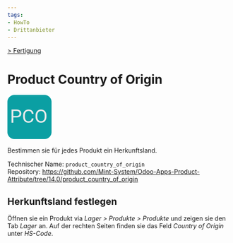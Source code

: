 ```yaml
---
tags:
- HowTo
- Drittanbieter
---
```

[> Fertigung](Fertigung.md)
# Product Country of Origin
![](assets/odoo_icon_product_country_of_origin.png)

Bestimmen sie für jedes Produkt ein Herkunftsland.

Technischer Name: `product_country_of_origin`\
Repository: <https://github.com/Mint-System/Odoo-Apps-Product-Attribute/tree/14.0/product_country_of_origin>

## Herkunftsland festlegen

Öffnen sie ein Produkt via *Lager > Produkte > Produkte* und zeigen sie den Tab *Lager* an. Auf der rechten Seiten finden sie das Feld *Country of Origin* unter *HS-Code*.
